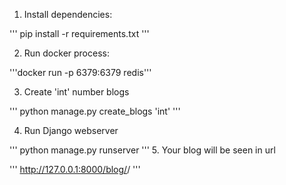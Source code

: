 1. Install dependencies:

'''
pip install -r requirements.txt
'''

2. Run docker process:

'''docker run -p 6379:6379 redis'''

3. Create 'int' number blogs

'''
python manage.py create_blogs 'int'
'''

4. Run Django webserver 

'''
python manage.py runserver
'''
5. Your blog will be seen in url

'''
http://127.0.0.1:8000/blog/<int>/
'''